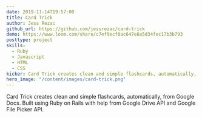 ```yaml
---
date: 2019-11-14T19:57:00
title: Card Trick
author: Jess Rezac
github_url: https://github.com/jessrezac/card-trick
demo: https://www.loom.com/share/c7ef9ecf0ac647e8a5d34fec17b3b793
posttype: project
skills:
  - Ruby
  - Javascript
  - HTML
  - CSS
kicker: Card Trick creates clean and simple flashcards, automatically, from Google Docs. Built using Ruby on Rails with help from Google Drive API and Google File Picker API.
hero_image: "/content/images/card-trick.png"
---
```


Card Trick creates clean and simple flashcards, automatically, from Google Docs. Built using Ruby on Rails with help from Google Drive API and Google File Picker API.
